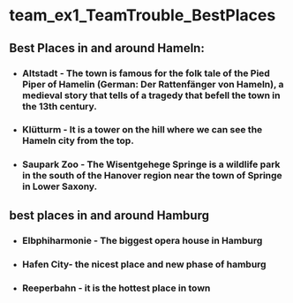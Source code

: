 # team_ex1_TeamTrouble_BestPlaces


## Best Places in and around Hameln:

- ### Altstadt - The town is famous for the folk tale of the Pied Piper of Hamelin (German: Der Rattenfänger von Hameln), a medieval story that tells of a tragedy that befell the town in the 13th century.

- ### Klütturm - It is a tower on the hill where we can see the Hameln city from the top.


- ### Saupark Zoo - The Wisentgehege Springe is a wildlife park in the south of the Hanover region near the town of Springe in Lower Saxony.






## best places in and around Hamburg

- ### Elbphiharmonie - The biggest opera house in Hamburg

- ### Hafen City- the nicest place and new phase of hamburg

- ### Reeperbahn - it is the hottest place in town 
